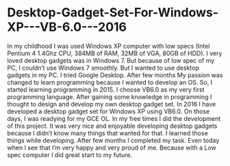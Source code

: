 # Desktop-Gadget-Set-For-Windows-XP---VB-6.0---2016

In my childhood I was used Windows XP computer with low specs (Intel Pentium 4 1.4Ghz CPU, 384MB of RAM, 32MB of VGA, 80GB of HDD). I very loved desktop gadgets was in Windows 7. But because of low spec of my PC, I couldn’t use Windows 7 smoothly. But I wanted to use desktop gadgets in my PC. I tried Google Desktop. 
After few months My passion was changed to learn programming because I wanted to develop an OS. So, I started learning programming in 2015. I choose VB6.0 as my very first programming language. After gaining some knowledge in programming I thought to design and develop my own desktop gadget set. 
In 2016 I have developed a desktop gadget set for Windows XP using VB6.0. On those days, I was readying for my GCE OL. In my free times I did the development of this project. It was very nice and enjoyable developing desktop gadgets because I didn’t know many things that wanted for that. I learned those things while developing. After few months I completed my task. Even today when I see that I’m very happy and very proud of me. Because with a Low spec computer I did great start to my future.
